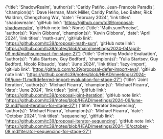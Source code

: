 {'title': 'ShadowRealm', 'author(s)': 'Caridy Patiño, Jean-Francois Paradis', 'champion(s)': 'Dave Herman, Mark Miller, Caridy Patiño, Leo Balter, Rick Waldron, Chengzhong Wu', 'date': 'February 2024', 'link titles': 'shadowrealm', 'gitHub link': 'https://github.com/tc39/proposal-shadowrealm', 'gitHub note link': None}
{'title': 'Math.sumPrecise', 'author(s)': 'Kevin Gibbons', 'champion(s)': 'Kevin Gibbons', 'date': 'April 2024', 'link titles': 'math-sum', 'gitHub link': 'https://github.com/tc39/proposal-math-sum', 'gitHub note link': 'https://github.com/tc39/notes/blob/main/meetings/2024-04/april-09.md#mathsumexact-for-stage-27'}
{'title': 'Deferring Module Evaluation', 'author(s)': 'Yulia Startsev, Guy Bedford', 'champion(s)': 'Yulia Startsev, Guy Bedford, Nicolò Ribaudo', 'date': 'June 2024', 'link titles': 'lazy-import', 'gitHub link': 'https://github.com/tc39/proposal-defer-import-eval', 'gitHub note link': 'https://github.com/tc39/notes/blob/HEAD/meetings/2024-06/june-11.md#deferred-import-evaluation-for-stage-27'}
{'title': 'Joint Iteration', 'author(s)': 'Michael Ficarra', 'champion(s)': 'Michael Ficarra', 'date': 'June 2024', 'link titles': 'joint', 'gitHub link': 'https://github.com/tc39/proposal-joint-iteration', 'gitHub note link': 'https://github.com/tc39/notes/blob/HEAD/meetings/2024-06/june-12.md#joint-iteration-for-stage-27'}
{'title': 'Iterator Sequencing', 'author(s)': 'Michael Ficarra', 'champion(s)': 'Michael Ficarra', 'date': 'October 2024', 'link titles': 'sequencing', 'gitHub link': 'https://github.com/tc39/proposal-iterator-sequencing', 'gitHub note link': 'https://github.com/tc39/notes/blob/HEAD/meetings/2024-10/october-08.md#iterator-sequencing-for-stage-27'}

